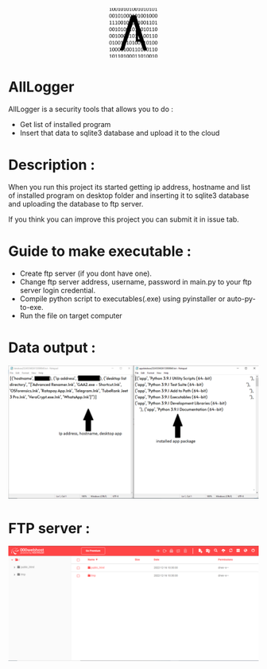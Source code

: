 <p align="center"><img alt="project-logo" width="100" src="https://raw.githubusercontent.com/anf555/AllLogger/main/images/logo.png"></p>

# AllLogger

AllLogger is a security tools that allows you to do :
- Get list of installed program
- Insert that data to sqlite3 database and upload it to the cloud

# Description :
When you run this project its started getting ip address, hostname and list of installed program on desktop folder and inserting it to sqlite3 database and uploading the database to ftp server.

If you think you can improve this project you can submit it in issue tab.

# Guide to make executable :
- Create ftp server (if you dont have one).
- Change ftp server address, username, password in main.py to your ftp server login credential.
- Compile python script to executables(.exe) using pyinstaller or auto-py-to-exe.
- Run the file on target computer

# Data output :
<p align="center"><img alt="project-logo" width="700" src="https://raw.githubusercontent.com/anf555/AllLogger/main/images/data-output.png"></p>

# FTP server :
<p align="center"><img alt="project-logo" width="700" src="https://raw.githubusercontent.com/anf555/AllLogger/main/images/servers.png"></p>
